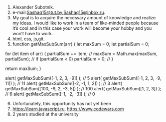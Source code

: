 1. Alexander Subotnik.
2. e-mail:Sashaq15@tut.by,Sashaq15@inbox.ru.
3. My goal is to acquire the necessary amount of knowledge and realize my ideas. I would like to work in a team of like-minded people because it’s cool and in this case your work will become your hobby and you won’t have to work.
4. html, css, js,git.
5. function getMaxSubSum(arr) {
  let maxSum = 0;
  let partialSum = 0;

  for (let item of arr) { 
    partialSum += item; // 
    maxSum = Math.max(maxSum, partialSum); // 
    if (partialSum < 0) partialSum = 0; // 
  }

  return maxSum;
}

alert( getMaxSubSum([-1, 2, 3, -9]) ); // 5
alert( getMaxSubSum([-1, 2, 3, -9, 11]) ); // 11
alert( getMaxSubSum([-2, -1, 1, 2]) ); // 3
alert( getMaxSubSum([100, -9, 2, -3, 5]) ); // 100
alert( getMaxSubSum([1, 2, 3]) ); // 6
alert( getMaxSubSum([-1, -2, -3]) ); // 0

6. Unfortunately, this opportunity has not yet been
7. https://learn.javascript.ru, https://www.codewars.com
8. 2 years studied at the university
